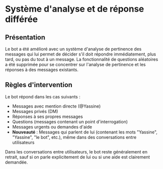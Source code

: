 # Système d'analyse et de réponse différée

## Présentation

Le bot a été amélioré avec un système d'analyse de pertinence des messages qui lui permet de décider s'il doit répondre immédiatement, plus tard, ou pas du tout à un message. La fonctionnalité de questions aléatoires a été supprimée pour se concentrer sur l'analyse de pertinence et les réponses à des messages existants.

## Règles d'intervention

Le bot répond dans les cas suivants :
- Messages avec mention directe (@Yassine)
- Messages privés (DM)
- Réponses à ses propres messages
- Questions (messages contenant un point d'interrogation)
- Messages urgents ou demandes d'aide
- **Nouveauté** : Messages qui parlent de lui (contenant les mots "Yassine", "Yassine", "le bot", etc.), même dans des conversations entre utilisateurs

Dans les conversations entre utilisateurs, le bot reste généralement en retrait, sauf si on parle explicitement de lui ou si une aide est clairement demandée.
